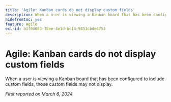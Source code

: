```yaml
---
title: 'Agile: Kanban cards do not display custom fields'
description: When a user is viewing a Kanban board that has been configured to include custom fields, those custom fields may not display.
hidefromtoc: yes
feature: Agile
exl-id: b1f94663-78ee-4e1d-bc14-9453cbde4753
---
```

# Agile: Kanban cards do not display custom fields

When a user is viewing a Kanban board that has been configured to include custom fields, those custom fields may not display.

_First reported on March 6, 2024._

